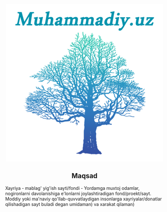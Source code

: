<p align="center">
    <a href="https://github.com/Muhammadiy-uz/Muhammadiy/blob/main/assets/img/pds/logo.png" target="_blank">
        <img src="https://github.com/Muhammadiy-uz/Muhammadiy/blob/main/assets/img/pds/logo.png" height="500">
    </a>
</p>

<p align="center">
    <h2 align="center">Maqsad</h2>
</p>
Xayriya - mablag' yig'ish sayti/fondi -
Yordamga muxtoj odamlar, nogironlarni davolanishiga e'lonlarni joylashtiradigan fond/proekt/sayt. Moddiy yoki ma'naviy qo'llab-quvvatlaydigan insonlarga xayriyalar/donatlar qilishadigan sayt buladi degan umidaman) va xarakat qilaman)


